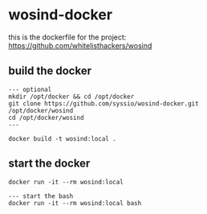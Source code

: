 # wosind-docker

this is the dockerfile for the project: https://github.com/whitelisthackers/wosind

## build the docker

```
--- optional
mkdir /opt/docker && cd /opt/docker
git clone https://github.com/syssio/wosind-docker.git /opt/docker/wosind
cd /opt/docker/wosind
---

docker build -t wosind:local .
```

## start the docker
```
docker run -it --rm wosind:local

--- start the bash
docker run -it --rm wosind:local bash
```
